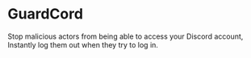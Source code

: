 # GuardCord
Stop malicious actors from being able to access your Discord account, Instantly log them out when they try to log in.
